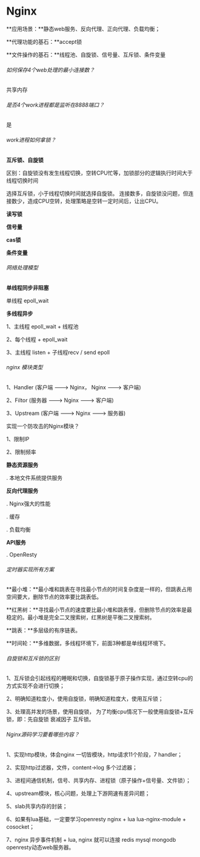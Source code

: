 # Nginx



**应用场景：**静态web服务、反向代理、正向代理、负载均衡；

**代理功能的基石：**accept锁

**文件操作的基石：**线程池、自旋锁、信号量、互斥锁、条件变量



###### 如何保存4个web处理的最小连接数？

共享内存



###### 是否4个work进程都是监听在8888端口？

是



###### work进程如何拿锁？

**互斥锁、自旋锁**

区别：自旋锁没有发生线程切换，空转CPU忙等，加锁部分的逻辑执行时间大于线程切换时间

选择互斥锁，小于线程切换时间就选择自旋锁。 连接数多，自旋锁没问题，但连接数少，造成CPU空转，处理策略是空转一定时间后，让出CPU。

**读写锁**

**信号量**

**cas锁**

**条件变量**



###### 网络处理模型

**单线程同步非阻塞**

单线程 epoll_wait

**多线程异步**

1、主线程 epoll_wait + 线程池

2、每个线程 + epoll_wait

3、主线程 listen + 子线程recv / send  epoll



###### nginx 模块类型

1、Handler  (客户端 ---> Nginx， Nginx ---> 客户端)

2、Filtor   (服务器 ---> Nginx ---> 客户端)

3、Upstream  (客户端 ---> Nginx ---> 服务器)



实现一个防攻击的Nginx模块？

1、限制IP

2、限制频率



**静态资源服务**

. 本地文件系统提供服务

**反向代理服务**

. Nginx强大的性能

. 缓存

. 负载均衡

**API服务**

. OpenResty



###### 定时器实现所有方案

**最小堆：**最小堆和跳表在寻找最小节点的时间复杂度是一样的，但跳表占用空间要大，删除节点的效率要比跳表低。

**红黑树：**寻找最小节点的速度要比最小堆和跳表慢，但删除节点的效率是最稳定的。最小堆是完全二叉搜索树，红黑树是平衡二叉搜索树。

**跳表：**多层级的有序链表。

**时间轮：**多维数据，多线程环境下，前面3种都是单线程环境下。



###### 自旋锁和互斥锁的区别

1、互斥锁会引起线程的睡眠和切换，自旋锁基于原子操作实现，通过空转cpu的方式实现不会进行切换；

2、明确知道粒度小，使用自旋锁，明确知道粒度大，使用互斥锁；

3、处理高并发的场景，使用自旋锁， 为了均衡cpu情况下一般使用自旋锁+互斥锁，即：先自旋锁  衰减因子 互斥锁。



###### Nginx源码学习要看哪些内容？

1、实现http模块，体会nginx 一切皆模块，http请求11个阶段，7 handler；

2、实现http过滤器，文件，content->log   多个过滤器；

3、进程间通信机制，信号、共享内存、进程锁（原子操作+信号量、文件锁）；

4、upstream模块，核心问题，处理上下游网速有差异问题；

5、slab共享内存的封装；

6、如果有lua基础，一定要学习openresty  nginx + lua   lua-nginx-module + cosocket；

7、nginx 异步事件机制 + lua,  nginx 就可以连接 redis  mysql  mongodb  openresty动态web服务器。

